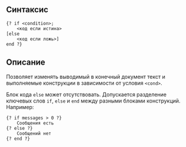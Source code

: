 ## Синтаксис
```
{? if <condition>;
	<код если истина>
[else
	<код если ложь>]
end ?}
```

## Описание
Позволяет изменять выводимый в конечный документ текст и выполняемые конструкции в зависимости от условия `<cond>`.

Блок кода `else` может отсутствовать. Допускается разделение ключевых слов `if`, `else` и `end` между разными блоками конструкций. Например:
```
{? if messages > 0 ?}
	Сообщения есть
{? else ?}
	Сообщений нет
{? end ?}
```